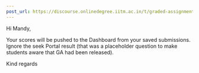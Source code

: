 ```yaml
---
post_url: https://discourse.onlinedegree.iitm.ac.in/t/graded-assignment-1-submission-not-shown/165396/18
---
```

Hi Mandy,

Your scores will be pushed to the Dashboard from your saved submissions. Ignore the seek Portal result (that was a placeholder question to make students aware that GA had been released).

Kind regards